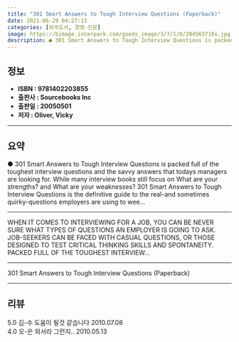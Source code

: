 ```yaml
---
title: "301 Smart Answers to Tough Interview Questions (Paperback)"
date: 2021-06-29 04:27:13
categories: [외국도서, 경영-인문]
image: https://bimage.interpark.com/goods_image/3/7/1/8/204563718s.jpg
description: ● 301 Smart Answers to Tough Interview Questions is packed full of the toughest interview questions and the savvy answers that todays managers are looking for.
---
```


## **정보**

- **ISBN : 9781402203855**
- **출판사 : Sourcebooks Inc**
- **출판일 : 20050501**
- **저자 : Oliver, Vicky**

------



## **요약**

●  301 Smart Answers to Tough Interview Questions is packed full of the toughest interview questions and the savvy answers that todays managers are looking for. While many interview books still focus on What are your strengths? and What are your weaknesses? 301 Smart Answers to Tough Interview Questions is the definitive guide to the real-and sometimes quirky-questions employers are using to wee...

------

WHEN IT COMES TO INTERVIEWING FOR A JOB, YOU CAN BE NEVER SURE WHAT TYPES OF QUESTIONS AN EMPLOYER IS GOING TO ASK. JOB-SEEKERS CAN BE FACED WITH CASUAL QUESTIONS, OR THOSE DESIGNED TO TEST CRITICAL THINKING SKILLS AND SPONTANEITY. PACKED FULL OF THE TOUGHEST INTERVIEW... 

------


301 Smart Answers to Tough Interview Questions (Paperback) 

------


## **리뷰** 

5.0 김-수 도움이 될것 같습니다 2010.07.08 <br/>4.0 오-은 외서라 그런지.. 2010.05.13 <br/>